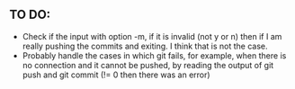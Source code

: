 ## TO DO:
* Check if the input with option -m, if it is invalid (not y or n) then if I am really pushing the commits and exiting. I think that is not the case.
* Probably handle the cases in which git fails, for example, when there is no connection and it cannot be pushed, by reading the output of git push and git commit (!= 0 then there was an error)
